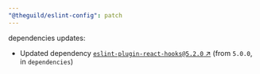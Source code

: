 ```yaml
---
"@theguild/eslint-config": patch
---
```

dependencies updates:
  - Updated dependency [`eslint-plugin-react-hooks@5.2.0` ↗︎](https://www.npmjs.com/package/eslint-plugin-react-hooks/v/5.2.0) (from `5.0.0`, in `dependencies`)
